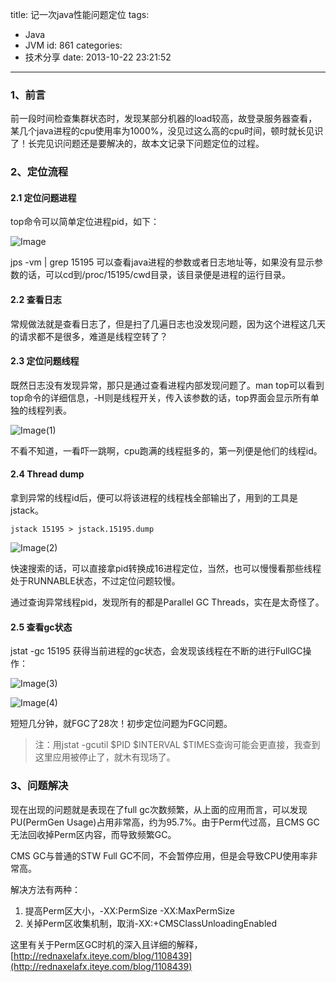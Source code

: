 title: 记一次java性能问题定位
tags:
  - Java
  - JVM
id: 861
categories:
  - 技术分享
date: 2013-10-22 23:21:52
---

### 1、前言

前一段时间检查集群状态时，发现某部分机器的load较高，故登录服务器查看，某几个java进程的cpu使用率为1000%，没见过这么高的cpu时间，顿时就长见识了！长完见识问题还是要解决的，故本文记录下问题定位的过程。

<!--more-->

### 2、定位流程

#### 2.1 定位问题进程

top命令可以简单定位进程pid，如下：

![Image](/images/2013/10/Image.png)

jps -vm | grep 15195 可以查看java进程的参数或者日志地址等，如果没有显示参数的话，可以cd到/proc/15195/cwd目录，该目录便是进程的运行目录。

#### 2.2 查看日志

常规做法就是查看日志了，但是扫了几遍日志也没发现问题，因为这个进程这几天的请求都不是很多，难道是线程空转了？

#### 2.3 定位问题线程

既然日志没有发现异常，那只是通过查看进程内部发现问题了。man top可以看到top命令的详细信息，-H则是线程开关，传入该参数的话，top界面会显示所有单独的线程列表。

![Image(1)](/images/2013/10/Image1.png)

不看不知道，一看吓一跳啊，cpu跑满的线程挺多的，第一列便是他们的线程id。

#### 2.4 Thread dump

拿到异常的线程id后，便可以将该进程的线程栈全部输出了，用到的工具是jstack。

`jstack 15195 > jstack.15195.dump`

![Image(2)](/images/2013/10/Image2.png)

快速搜索的话，可以直接拿pid转换成16进程定位，当然，也可以慢慢看那些线程处于RUNNABLE状态，不过定位问题较慢。

通过查询异常线程pid，发现所有的都是Parallel GC Threads，实在是太奇怪了。

#### 2.5 查看gc状态

jstat -gc 15195 获得当前进程的gc状态，会发现该线程在不断的进行FullGC操作：

![Image(3)](/images/2013/10/Image3.png)

![Image(4)](/images/2013/10/Image4.png)

短短几分钟，就FGC了28次！初步定位问题为FGC问题。

> 注：用jstat -gcutil $PID $INTERVAL $TIMES查询可能会更直接，我查到这里应用被停止了，就木有现场了。

### 3、问题解决

现在出现的问题就是表现在了full gc次数频繁，从上面的应用而言，可以发现PU(PermGen Usage)占用非常高，约为95.7%。由于Perm代过高，且CMS GC无法回收掉Perm区内容，而导致频繁GC。

CMS GC与普通的STW Full GC不同，不会暂停应用，但是会导致CPU使用率非常高。

解决方法有两种：

1. 提高Perm区大小，-XX:PermSize -XX:MaxPermSize
2. 关掉Perm区收集机制，取消-XX:+CMSClassUnloadingEnabled

这里有关于Perm区GC时机的深入且详细的解释，[http://rednaxelafx.iteye.com/blog/1108439](http://rednaxelafx.iteye.com/blog/1108439)
